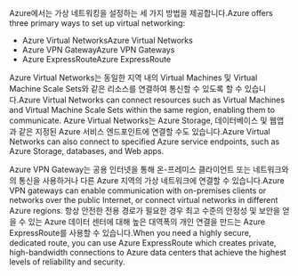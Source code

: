 <span data-ttu-id="660b0-101">Azure에서는 가상 네트워킹을 설정하는 세 가지 방법을 제공합니다.</span><span class="sxs-lookup"><span data-stu-id="660b0-101">Azure offers three primary ways to set up virtual networking:</span></span> 
 - <span data-ttu-id="660b0-102">Azure Virtual Networks</span><span class="sxs-lookup"><span data-stu-id="660b0-102">Azure Virtual Networks</span></span>
 - <span data-ttu-id="660b0-103">Azure VPN Gateway</span><span class="sxs-lookup"><span data-stu-id="660b0-103">Azure VPN Gateways</span></span>
 - <span data-ttu-id="660b0-104">Azure ExpressRoute</span><span class="sxs-lookup"><span data-stu-id="660b0-104">Azure ExpressRoute</span></span> 
 
 <span data-ttu-id="660b0-105">Azure Virtual Networks는 동일한 지역 내의 Virtual Machines 및 Virtual Machine Scale Sets와 같은 리소스를 연결하여 통신할 수 있도록 할 수 있습니다.</span><span class="sxs-lookup"><span data-stu-id="660b0-105">Azure Virtual Networks can connect resources such as Virtual Machines and Virtual Machine Scale Sets within the same region, enabling them to communicate.</span></span> <span data-ttu-id="660b0-106">Azure Virtual Networks는 Azure Storage, 데이터베이스 및 웹앱과 같은 지정된 Azure 서비스 엔드포인트에 연결할 수도 있습니다.</span><span class="sxs-lookup"><span data-stu-id="660b0-106">Azure Virtual Networks can also connect to specified Azure service endpoints, such as Azure Storage, databases, and Web apps.</span></span>

<span data-ttu-id="660b0-107">Azure VPN Gateway는 공용 인터넷을 통해 온-프레미스 클라이언트 또는 네트워크와의 통신을 사용하거나 다른 Azure 지역의 가상 네트워크에 연결할 수 있습니다.</span><span class="sxs-lookup"><span data-stu-id="660b0-107">Azure VPN gateways can enable communication with on-premises clients or networks over the public Internet, or connect virtual networks in different Azure regions.</span></span> <span data-ttu-id="660b0-108">항상 안전한 전용 경로가 필요한 경우 최고 수준의 안정성 및 보안을 얻을 수 있는 Azure 데이터 센터에 대해 높은 대역폭의 개인 연결을 만드는 Azure ExpressRoute를 사용할 수 있습니다.</span><span class="sxs-lookup"><span data-stu-id="660b0-108">When you need a highly secure, dedicated route, you can use Azure ExpressRoute which creates private, high-bandwidth connections to Azure data centers that achieve the highest levels of reliability and security.</span></span>